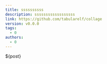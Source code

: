 ```yaml
---
title: ssssssssss
description: ssssssssssssssssss
link: https://github.com/tabularelf/collage
version: v0.0.0
tags:
  - 0
authors:
  - 0
---
```

${post}